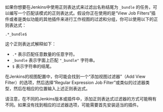 如果你想要在Jenkins中使用正则表达式来过滤出名称结尾为 `_bundle` 的任务，可以编写一个匹配该模式的正则表达式。假设你正在使用的是“View Job Filters”插件或者是类似功能的其他插件来进行工作视图的过滤和分组，你可以使用以下的正则表达式：

```
.*_bundle$
```

这个正则表达式解释如下：
- `.*` 表示匹配任意数量的任意字符。
- `_bundle` 表示字面上匹配 `"_bundle"` 字符串。
- `$` 表示字符串的结尾。

在Jenkins的视图配置中，你可能会找到一个“添加视图过滤器”（Add View Filter）的选项，然后选择“Regular Expression Job Filter”或类似的过滤器类型，然后在相应的位置输入上述正则表达式。

请注意，在不同的Jenkins版本或插件中，添加正则表达式过滤器的方式可能稍有不同。如果没有找到相应的过滤器选项，可能需要首先安装适当的插件。
